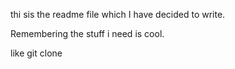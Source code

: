 thi sis the readme file which
I have decided to write.

Remembering the stuff i need is cool.

like git clone
